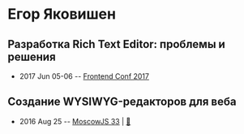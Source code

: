 # Егор Яковишен

## Разработка Rich Text Editor: проблемы и решения
- 2017 Jun 05-06 -- [Frontend Conf 2017](https://www.youtube.com/watch?v=6uKfpCCiGuU)    
## Создание WYSIWYG-редакторов для веба
- 2016 Aug 25 -- [MoscowJS 33](https://www.youtube.com/watch?v=xVVG3mRy0NY)  | [:notebook:](https://www.slideshare.net/secret/Eu3VSLkuKIUYSN)  
